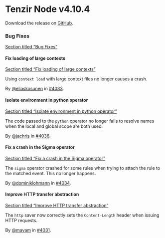 # Tenzir Node v4.10.4

Download the release on [GitHub](https://github.com/tenzir/tenzir/releases/tag/v4.10.4).

### Bug Fixes

[Section titled “Bug Fixes”](#bug-fixes)

#### Fix loading of large contexts

[Section titled “Fix loading of large contexts”](#fix-loading-of-large-contexts)

Using `context load` with large context files no longer causes a crash.

By [@eliaskosunen](https://github.com/eliaskosunen) in [#4033](https://github.com/tenzir/tenzir/pull/4033).

#### Isolate environment in python operator

[Section titled “Isolate environment in python operator”](#isolate-environment-in-python-operator)

The code passed to the `python` operator no longer fails to resolve names when the local and global scope are both used.

By [@jachris](https://github.com/jachris) in [#4036](https://github.com/tenzir/tenzir/pull/4036).

#### Fix a crash in the Sigma operator

[Section titled “Fix a crash in the Sigma operator”](#fix-a-crash-in-the-sigma-operator)

The `sigma` operator crashed for some rules when trying to attach the rule to the matched event. This no longer happens.

By [@dominiklohmann](https://github.com/dominiklohmann) in [#4034](https://github.com/tenzir/tenzir/pull/4034).

#### Improve HTTP transfer abstraction

[Section titled “Improve HTTP transfer abstraction”](#improve-http-transfer-abstraction)

The `http` saver now correctly sets the `Content-Length` header when issuing HTTP requests.

By [@mavam](https://github.com/mavam) in [#4031](https://github.com/tenzir/tenzir/pull/4031).